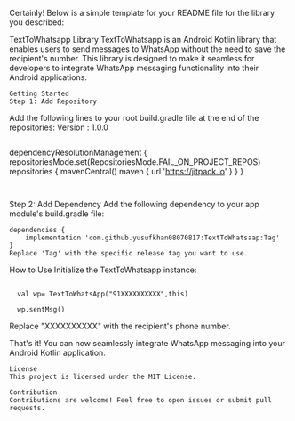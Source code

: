 
Certainly! Below is a simple template for your README file for the library you described:

TextToWhatsapp Library
TextToWhatsapp is an Android Kotlin library that enables users to send messages to WhatsApp without the need to save the recipient's number. This library is designed to make it seamless for developers to integrate WhatsApp messaging functionality into their Android applications.
```
Getting Started
Step 1: Add Repository
```
Add the following lines to your root build.gradle file at the end of the repositories:
Version : 1.0.0		
```
```
dependencyResolutionManagement {
    repositoriesMode.set(RepositoriesMode.FAIL_ON_PROJECT_REPOS)
    repositories {
        mavenCentral()
        maven { url 'https://jitpack.io' }
    }
}
```
```

```
```
Step 2: Add Dependency
Add the following dependency to your app module's build.gradle file:
```
dependencies {
    implementation 'com.github.yusufkhan08070817:TextToWhatsaap:Tag'
}
Replace 'Tag' with the specific release tag you want to use.
```
How to Use
Initialize the TextToWhatsapp instance:
```

  val wp= TextToWhatsApp("91XXXXXXXXXX",this)

  wp.sentMsg()
```

Replace "XXXXXXXXXX" with the recipient's phone number.

That's it! You can now seamlessly integrate WhatsApp messaging into your Android Kotlin application.
```
License
This project is licensed under the MIT License.

Contribution
Contributions are welcome! Feel free to open issues or submit pull requests.
```

  
